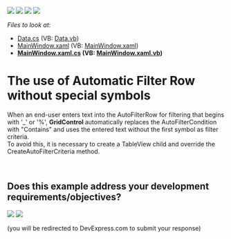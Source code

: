 <!-- default badges list -->
![](https://img.shields.io/endpoint?url=https://codecentral.devexpress.com/api/v1/VersionRange/128653971/14.1.6%2B)
[![](https://img.shields.io/badge/Open_in_DevExpress_Support_Center-FF7200?style=flat-square&logo=DevExpress&logoColor=white)](https://supportcenter.devexpress.com/ticket/details/T150880)
[![](https://img.shields.io/badge/📖_How_to_use_DevExpress_Examples-e9f6fc?style=flat-square)](https://docs.devexpress.com/GeneralInformation/403183)
[![](https://img.shields.io/badge/💬_Leave_Feedback-feecdd?style=flat-square)](#does-this-example-address-your-development-requirementsobjectives)
<!-- default badges end -->
<!-- default file list -->
*Files to look at*:

* [Data.cs](./CS/AutoFilterlRow/Data.cs) (VB: [Data.vb](./VB/AutoFilterlRow/Data.vb))
* [MainWindow.xaml](./CS/AutoFilterlRow/MainWindow.xaml) (VB: [MainWindow.xaml](./VB/AutoFilterlRow/MainWindow.xaml))
* **[MainWindow.xaml.cs](./CS/AutoFilterlRow/MainWindow.xaml.cs) (VB: [MainWindow.xaml.vb](./VB/AutoFilterlRow/MainWindow.xaml.vb))**
<!-- default file list end -->
# The use of Automatic Filter Row without special symbols


<p>When an end-user enters text into the AutoFilterRow for filtering that begins with '_' or '%', <strong>GridControl </strong>automatically replaces the AutoFilterCondition with "Contains" and uses the entered text without the first symbol as filter criteria.<br />To avoid this, it is necessary to create a TableView child and override the CreateAutoFilterCriteria method.</p>

<br/>


<!-- feedback -->
## Does this example address your development requirements/objectives?

[<img src="https://www.devexpress.com/support/examples/i/yes-button.svg"/>](https://www.devexpress.com/support/examples/survey.xml?utm_source=github&utm_campaign=wpf-data-grid-use-automatic-filter-row-without-special-symbols&~~~was_helpful=yes) [<img src="https://www.devexpress.com/support/examples/i/no-button.svg"/>](https://www.devexpress.com/support/examples/survey.xml?utm_source=github&utm_campaign=wpf-data-grid-use-automatic-filter-row-without-special-symbols&~~~was_helpful=no)

(you will be redirected to DevExpress.com to submit your response)
<!-- feedback end -->
